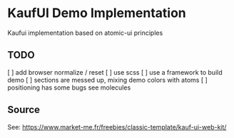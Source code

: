 # KaufUI Demo Implementation

Kaufui implementation based on atomic-ui principles

## TODO

[ ] add browser normalize / reset
[ ] use scss
[ ] use a framework to build demo
[ ] sections are messed up, mixing demo colors with atoms
[ ] positioning has some bugs see molecules

## Source

See: https://www.market-me.fr/freebies/classic-template/kauf-ui-web-kit/
